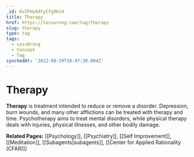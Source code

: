 ```yaml
---
_id: 6v2FHy8dtyCYg9Kz4
title: Therapy
href: https://lesswrong.com/tag/therapy
slug: therapy
type: tag
tags:
  - LessWrong
  - Concept
  - Tag
synchedAt: '2022-08-29T10:47:30.004Z'
---
```

# Therapy

**Therapy** is treatment intended to reduce or remove a disorder. Depression, burn wounds, and many other afflictions can be treated with therapy and time. Psychotherapy aims to treat mental disorders, while physical therapy deals with injuries, physical illnesses, and other bodily damage.

**Related Pages:** [[Psychology]], [[Psychiatry]], [[Self Improvement]], [[Meditation]], [[Subagents|subagents]], [[Center for Applied Rationality (CFAR)]]